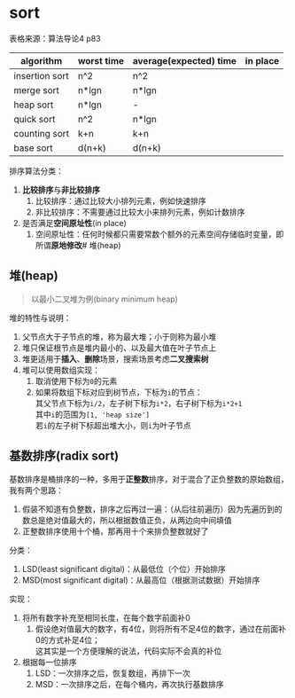 # sort

表格来源：算法导论4 p83

| algorithm      | worst time | average(expected) time | in place |
|----------------|------------|------------------------|----------|
| insertion sort | n^2        | n^2                    |          |
| merge sort     | n*lgn      | n*lgn                  |          |
| heap sort      | n*lgn      | -                      |          |
| quick sort     | n^2        | n*lgn                  |          |
| counting sort  | k+n        | k+n                    |          |
| base sort      | d(n+k)     | d(n+k)                 |          |

排序算法分类：

1. **比较排序**与**非比较排序**
    1. 比较排序：通过比较大小排列元素，例如快速排序
    2. 非比较排序：不需要通过比较大小来排列元素，例如计数排序
2. 是否满足**空间原址性**(in place)
    1. 空间原址性：任何时候都只需要常数个额外的元素空间存储临时变量，即所谓**原地修改**# 堆(heap)

## 堆(heap)

> 以最小二叉堆为例(binary minimum heap)

堆的特性与说明：

1. 父节点大于子节点的堆，称为最大堆；小于则称为最小堆
2. 堆只保证根节点是堆内最小的、以及最大值在叶子节点上
3. 堆更适用于**插入**、**删除**场景，搜索场景考虑**二叉搜索树**
4. 堆可以使用数组实现：
    1. 取消使用下标为`0`的元素
    2. 如果将数组下标对应到树节点，下标为`i`的节点：  
       其父节点下标为`i/2`，左子树下标为`i*2`，右子树下标为`i*2+1`  
       其中`i`的范围为`[1, 'heap size']`  
       若`i`的左子树下标超出堆大小，则`i`为叶子节点

## 基数排序(radix sort)

基数排序是桶排序的一种，多用于**正整数**排序，对于混合了正负整数的原始数组，我有两个思路：

1. 假装不知道有负整数，排序之后再过一遍：（从后往前遍历）因为先遍历到的数总是绝对值最大的，所以根据数值正负，从两边向中间填值
2. 正整数排序使用十个桶，那再用十个来排负整数就好了

分类：

1. LSD(least significant digital)：从最低位（个位）开始排序
2. MSD(most significant digital)：从最高位（根据测试数据）开始排序

实现：

1. 将所有数字补充至相同长度，在每个数字前面补0
    1. 假设绝对值最大的数字，有4位，则将所有不足4位的数字，通过在前面补0的方式补足4位；  
       这其实是一个方便理解的说法，代码实际不会真的补位
2. 根据每一位排序
    1. LSD：一次排序之后，恢复数组，再排下一次
    2. MSD：一次排序之后，在每个桶内，再次执行基数排序
